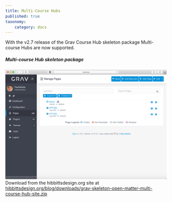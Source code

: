 ```yaml
---
title: Multi-Course Hubs
published: true
taxonomy:
    category: docs
---
```


With the v2.7 release of the Grav Course Hub skeleton package Multi-course Hubs are now supported.

##### Multi-course Hub skeleton package
![Multi-course Hub Admin Pages](multi-course-hub-admin-pages.png)
Download from the hibbittsdesign.org site at [hibbittsdesign.org/blog/downloads/grav-skeleton-open-matter-multi-course-hub-site.zip
](http://hibbittsdesign.org/blog/downloads/grav-skeleton-open-matter-multi-course-hub-site.zip
)
